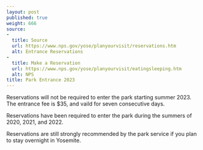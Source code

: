 ```yaml
---
layout: post
published: true
weight: 666
source:
-
  title: Source
  url: https://www.nps.gov/yose/planyourvisit/reservations.htm
  alt: Entrance Reservations
-
  title: Make a Reservation
  url: https://www.nps.gov/yose/planyourvisit/eatingsleeping.htm
  alt: NPS
title: Park Entrance 2023
---
```


Reservations will not be required to enter the park starting summer 2023.  The entrance fee is $35, and vaild for seven consecutive days.

Reservations have been required to enter the park during the summers of 2020, 2021, and 2022.

Reservations are still strongly recommended by the park service if you plan to stay overnight in Yosemite.
